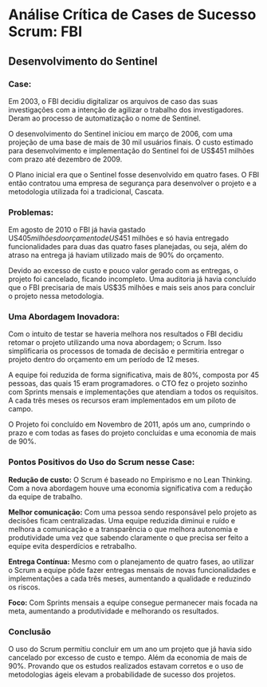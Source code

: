 # Análise Crítica de Cases de Sucesso Scrum: FBI

## Desenvolvimento do Sentinel

### Case:
Em 2003, o FBI decidiu digitalizar os arquivos de caso das suas investigações com a intenção de agilizar o trabalho dos investigadores.
Deram ao processo de automatização o nome de Sentinel.

O desenvolvimento do Sentinel iniciou em março de 2006, com uma projeção de uma base de mais de 30 mil usuários finais. O custo estimado para desenvolvimento e implementação do Sentinel foi de US$451 milhões com prazo até dezembro de 2009.

O Plano inicial era que o Sentinel fosse desenvolvido em quatro fases. O FBI então contratou uma empresa de segurança para desenvolver o projeto e a metodologia utilizada foi a tradicional, Cascata.

### Problemas:

Em agosto de 2010 o FBI já havia gastado US$405 milhões do orçamento de US$451 milhões e só havia entregado funcionalidades para duas das quatro fases planejadas, ou seja, além do atraso na entrega já haviam utilizado mais de 90% do orçamento.

Devido ao excesso de custo e pouco valor gerado com as entregas, o projeto foi cancelado, ficando incompleto. Uma auditoria já havia concluído que o FBI precisaria de mais US$35 milhões e mais seis anos para concluir o projeto nessa metodologia.

### Uma Abordagem Inovadora:

Com o intuito de testar se haveria melhora nos resultados o FBI decidiu retomar o projeto utilizando uma nova abordagem; o Scrum. Isso simplificaria os processos de tomada de decisão e permitiria entregar o projeto dentro do orçamento em um período de 12 meses.

A equipe foi reduzida de forma significativa, mais de 80%, composta por 45 pessoas, das quais 15 eram programadores. o CTO fez o projeto sozinho com Sprints mensais e implementações que atendiam a todos os requisitos. A cada três meses os recursos eram implementados em um piloto de campo.

O Projeto foi concluído em Novembro de 2011, após um ano, cumprindo o prazo e com todas as fases do projeto concluídas e uma economia de mais de 90%.

### Pontos Positivos do Uso do Scrum nesse Case:

**Redução de custo:** O Scrum é baseado no Empirismo e no Lean Thinking. Com a nova abordagem houve uma economia significativa com a redução da equipe de trabalho.

**Melhor comunicação:** Com uma pessoa sendo responsável pelo projeto as decisões ficam centralizadas. Uma equipe reduzida diminui e ruído e melhora a comunicação e a transparência o que melhora autonomia e produtividade uma vez que sabendo claramente o que precisa ser feito a equipe evita desperdícios e retrabalho.

**Entrega Contínua:** Mesmo com o planejamento de quatro fases, ao utilizar o Scrum a equipe pôde fazer entregas mensais de novas funcionalidades e implementações a cada três meses, aumentando a qualidade e reduzindo os riscos.

**Foco:** Com Sprints mensais a equipe consegue permanecer mais focada na meta, aumentando a produtividade e melhorando os resultados.


### Conclusão

O uso do Scrum permitiu concluir em um ano um projeto que já havia sido cancelado por excesso de custo e tempo. Além da economia de mais de 90%. Provando que os estudos realizados estavam corretos e o uso de metodologias ágeis elevam a probabilidade de sucesso dos projetos.

